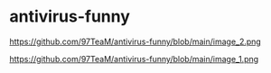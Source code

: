 # antivirus-funny

https://github.com/97TeaM/antivirus-funny/blob/main/image_2.png

https://github.com/97TeaM/antivirus-funny/blob/main/image_1.png
